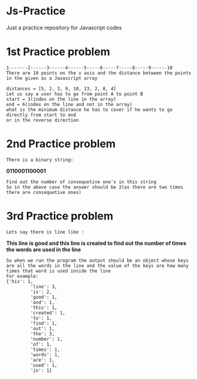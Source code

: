 # Js-Practice
Just a practice repository for Javascript codes
# 1st Practice problem
```
1-------2------3------4------5-----6-----7-----8-----9------10
There are 10 points on the x axis and the distance between the points in the given as a Javascript array

distances = [5, 2, 3, 9, 10, 13, 2, 8, 4]
Let us say a user has to go from point A to point B
start = 3(index on the line in the array)
end = 6(index on the line and not in the array)
what is the minimum distance he has to cover if he wants to go directly from start to end
or in the reverse direction
```

# 2nd Practice problem
```
There is a binary string: 
```
**0110001100001**
```
Find out the number of consequetive one's in this string
So in the above case the answer should be 2(as there are two times there are consequetive ones)
```

# 3rd Practice problem
```
Lets say there is line like : 
```
**This line is good and this line is created to find out the number of times the words are used in the line**
```
So when we run the program the output should be an object whose keys are all the words in the line and the value of the keys are how many times that word is used inside the line
For example:
{'his': 1,
         'line': 3,
         'is': 2,
         'good': 1,
         'and': 1,
         'this': 1,
         'created': 1,
         'to': 1,
         'find': 1,
         'out': 1,
         'the': 3,
         'number': 1,
         'of': 1,
         'times': 1,
         'words': 1,
         'are': 1,
         'used': 1,
         'in': 1}
```
